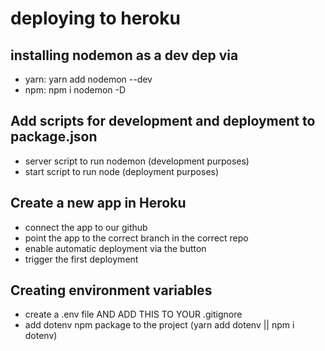 # deploying to heroku

## installing nodemon as a dev dep via

- yarn: yarn add nodemon --dev
- npm: npm i nodemon -D

## Add scripts for development and deployment to package.json

- server script to run nodemon (development purposes)
- start script to run node (deployment purposes)

## Create a new app in Heroku

- connect the app to our github
- point the app to the correct branch in the correct repo
- enable automatic deployment via the button
- trigger the first deployment

## Creating environment variables

- create a .env file AND ADD THIS TO YOUR .gitignore
- add dotenv npm package to the project (yarn add dotenv || npm i dotenv)
